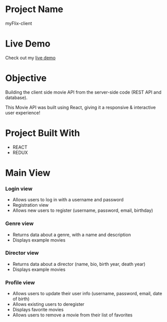 # Project Name

myFlix-client

# Live Demo

Check out my [live demo](https://nv-myflix.netlify.app/)

# Objective

Building the client side movie API from the server-side code (REST API and database).

This Movie API was built using React, giving it a responsive & interactive user experience!

# Project Built With

* REACT
* REDUX

# Main View

### Login view

* Allows users to log in with a username and password
* Registration view
* Allows new users to register (username, password, email, birthday)

### Genre view

* Returns data about a genre, with a name and description
* Displays example movies

### Director view

* Returns data about a director (name, bio, birth year, death year)
* Displays example movies

### Profile view

* Allows users to update their user info (username, password, email, date of birth)
* Allows existing users to deregister
* Displays favorite movies
* Allows users to remove a movie from their list of favorites